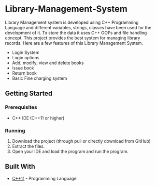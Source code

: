 # Library-Management-System
Library Management system is developed using C++ Programming Language and different variables, strings, classes have 
been used for the development of it. To store the data it uses C++ OOPs and file handling concept. This project provides the best system for managing library records. Here are a few features of this Library Management System.

* Login System
* Login options
* Add, modify, view and delete books
* Issue book
* Return book
* Basic Fine charging system

## Getting Started

### Prerequisites

* C++ IDE (C++11 or higher)

### Running

1. Download the project (through pull or directly download from GitHub)
2. Extract the files.
3. Open your IDE and load the program and run the program.

## Built With

* [C++11](https://en.cppreference.com/w/cpp) - Programming Language 
